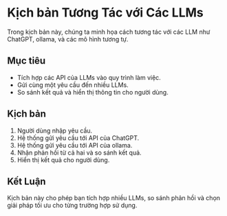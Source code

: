 # Kịch bản Tương Tác với Các LLMs

Trong kịch bản này, chúng ta minh họa cách tương tác với các LLM như ChatGPT, ollama, và các mô hình tương tự.

## Mục tiêu
- Tích hợp các API của LLMs vào quy trình làm việc.
- Gửi cùng một yêu cầu đến nhiều LLMs.
- So sánh kết quả và hiển thị thông tin cho người dùng.

## Kịch bản
1. Người dùng nhập yêu cầu.
2. Hệ thống gửi yêu cầu tới API của ChatGPT.
3. Hệ thống gửi yêu cầu tới API của ollama.
4. Nhận phản hồi từ cả hai và so sánh kết quả.
5. Hiển thị kết quả cho người dùng.


## Kết Luận
Kịch bản này cho phép bạn tích hợp nhiều LLMs, so sánh phản hồi và chọn giải pháp tối ưu cho từng trường hợp sử dụng.
